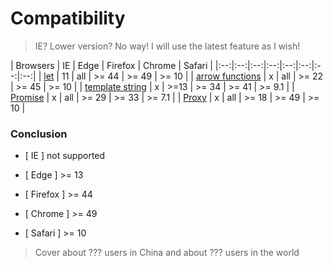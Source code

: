 # Compatibility

> IE? Lower version? No way! I will use the latest feature as I wish!

| Browsers                                                         | IE | Edge | Firefox | Chrome | Safari |
|:--:|:--:|:--:|:--:|:--:|:--:|:--:|:--:|
| [let](https://caniuse.com/#search=let)                           | 11 | all | >= 44 | >= 49 | >= 10 |
| [arrow functions](https://caniuse.com/#search=arrow%20functions) | x | all | >= 22 | >= 45 | >= 10 |
| [template string](https://caniuse.com/#search=template%20string) | x | >=13 | >= 34 | >= 41 | >= 9.1 |
| [Promise](https://caniuse.com/#search=promise)                   | x | all | >= 29 | >= 33 | >= 7.1 |
| [Proxy](https://caniuse.com/#search=proxy)                       | x | all | >= 18 | >= 49 | >= 10 |

### Conclusion

- [ IE ] not supported

- [ Edge ] >= 13

- [ Firefox ] >= 44

- [ Chrome ] >= 49

- [ Safari ] >= 10

> Cover about ??? users in China and about ??? users in the world
